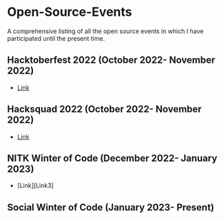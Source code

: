 # Open-Source-Events

A comprehensive listing of all the open source events in which I have participated until the present time.

## Hacktoberfest 2022 (October 2022- November 2022)
- [Link][Link1]
  
## Hacksquad 2022 (October 2022- November 2022)
- [Link][Link2]

## NITK Winter of Code (December 2022- January 2023)
- [Link][Link3]

## Social Winter of Code (January 2023- Present)


[Link1]: https://bit.ly/3XtYszq
[Link2]: https://bit.ly/3keBbDk
[Link]: https://bit.ly/3XiE3O7
